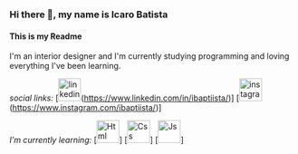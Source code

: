 ### Hi there 👋, my name is Icaro Batista
#### This is my Readme
I'm an interior designer and I'm currently studying programming and loving everything I've been learning.

*social links:*
[<img src='[https://cdn.jsdelivr.net/npm/simple-icons@3.0.1/icons/linkedin.svg](https://img.shields.io/badge/LinkedIn-0077B5?style=for-the-badge&logo=linkedin&logoColor=white)' alt='linkedin' height='40'>(https://www.linkedin.com/in/ibaptiista/)]
[<img src='[https://img.shields.io/badge/Instagram-E4405F?style=for-the-badge&logo=instagram&logoColor=white)' alt='instagram' height='40'>(https://www.instagram.com/ibaptiista/)]

*I’m currently learning:*
[<img src='[https://img.shields.io/badge/HTML5-E34F26?style=for-the-badge&logo=html5&logoColor=white)' alt='Html' height='40'>]
[<img src='[https://img.shields.io/badge/CSS3-1572B6?style=for-the-badge&logo=css3&logoColor=white)' alt='Css' height='40'>]
[<img src='[https://img.shields.io/badge/JavaScript-323330?style=for-the-badge&logo=javascript&logoColor=F7DF1E)' alt='Js' height='40'>]
<!---
ibaptiista/ibaptiista is a ✨ special ✨ repository because its `README.md` (this file) appears on your GitHub profile.
You can click the Preview link to take a look at your changes.
--->
